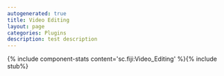 ```yaml
---
autogenerated: true
title: Video Editing
layout: page
categories: Plugins
description: test description
---
```


{% include component-stats content='sc.fiji:Video\_Editing' %}{% include stub%}



